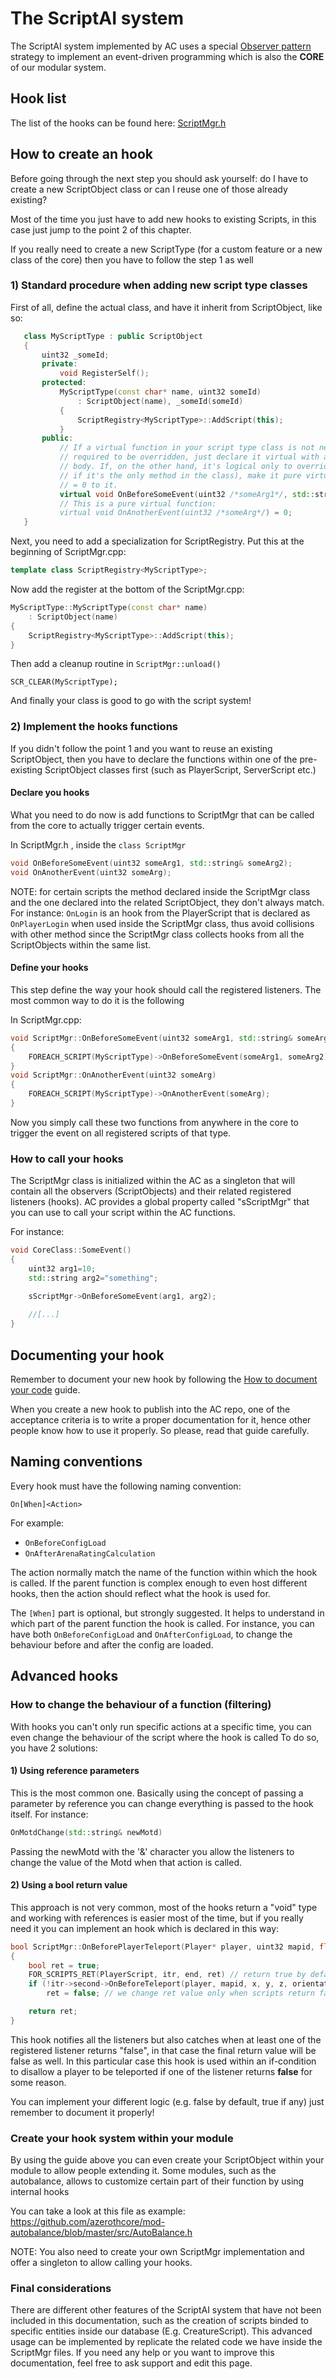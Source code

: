 # The ScriptAI system

The ScriptAI system implemented by AC uses a special [Observer pattern](https://en.wikipedia.org/wiki/Observer_pattern) strategy to implement an event-driven programming which is also the **CORE** of our modular system. 

## Hook list

The list of the hooks can be found here: [ScriptMgr.h](https://github.com/azerothcore/azerothcore-wotlk/blob/master/src/server/game/Scripting/ScriptMgr.h)

## How to create an hook

Before going through the next step you should ask yourself: do I have to create a new ScriptObject class or can I reuse one of those already existing?

Most of the time you just have to add new hooks to existing Scripts, in this case just jump to the point 2 of this chapter.

If you really need to create a new ScriptType (for a custom feature or a new class of the core) then you have to follow the step 1 as well

### 1) Standard procedure when adding new script type classes

First of all, define the actual class, and have it inherit from ScriptObject, like so:
    
 ```C++
    class MyScriptType : public ScriptObject
    {
        uint32 _someId;
        private:
            void RegisterSelf();
        protected:
            MyScriptType(const char* name, uint32 someId)
                : ScriptObject(name), _someId(someId)
            {
                ScriptRegistry<MyScriptType>::AddScript(this);
            }
        public:
            // If a virtual function in your script type class is not necessarily
            // required to be overridden, just declare it virtual with an empty
            // body. If, on the other hand, it's logical only to override it (i.e.
            // if it's the only method in the class), make it pure virtual, by adding
            // = 0 to it.
            virtual void OnBeforeSomeEvent(uint32 /*someArg1*/, std::string& /*someArg2/*) { }
            // This is a pure virtual function:
            virtual void OnAnotherEvent(uint32 /*someArg*/) = 0;
    }
```

Next, you need to add a specialization for ScriptRegistry. Put this at the beginning of ScriptMgr.cpp:
```C++
template class ScriptRegistry<MyScriptType>;
```

Now add the register at the bottom of the ScriptMgr.cpp:

```C++
MyScriptType::MyScriptType(const char* name)
    : ScriptObject(name)
{
    ScriptRegistry<MyScriptType>::AddScript(this);
}
```
    
Then add a cleanup routine in `ScriptMgr::unload()`

```
SCR_CLEAR(MyScriptType);
```

And finally your class is good to go with the script system!

### 2) Implement the hooks functions

If you didn't follow the point 1 and you want to reuse an existing ScriptObject, then you have to declare the functions 
within one of the pre-existing ScriptObject classes first (such as PlayerScript, ServerScript etc.)
    
#### Declare you hooks
What you need to do now is add functions to ScriptMgr that can be called from the core to actually trigger
certain events.

In ScriptMgr.h , inside the `class ScriptMgr`

```C++
void OnBeforeSomeEvent(uint32 someArg1, std::string& someArg2);
void OnAnotherEvent(uint32 someArg);
```

NOTE: for certain scripts the method declared inside the ScriptMgr class and the one declared into the related ScriptObject,
they don't always match. For instance: `OnLogin` is an hook from the PlayerScript that is declared as `OnPlayerLogin` when 
used inside the ScriptMgr class, thus avoid collisions with other method since the ScriptMgr class collects hooks from all
the ScriptObjects within the same list.

#### Define your hooks

This step define the way your hook should call the registered listeners.
The most common way to do it is the following

In ScriptMgr.cpp:

```C++
void ScriptMgr::OnBeforeSomeEvent(uint32 someArg1, std::string& someArg2)
{
    FOREACH_SCRIPT(MyScriptType)->OnBeforeSomeEvent(someArg1, someArg2);
}
void ScriptMgr::OnAnotherEvent(uint32 someArg)
{
    FOREACH_SCRIPT(MyScriptType)->OnAnotherEvent(someArg);
}
```

Now you simply call these two functions from anywhere in the core to trigger the
event on all registered scripts of that type.

### How to call your hooks

The ScriptMgr class is initialized within the AC as a singleton that will contain all the observers (ScriptObjects) and their related registered listeners (hooks).
AC provides a global property called "sScriptMgr" that you can use to call your script within the AC functions.

For instance:

```C++
void CoreClass::SomeEvent() 
{
    uint32 arg1=10;
    std::string arg2="something";

    sScriptMgr->OnBeforeSomeEvent(arg1, arg2);
    
    //[...]
}
```

## Documenting your hook

Remember to document your new hook by following the [How to document your code](how-to-document-code.md) guide.

When you create a new hook to publish into the AC repo, one of the acceptance criteria is to write a proper documentation for it,
hence other people know how to use it properly. So please, read that guide carefully. 

## Naming conventions

Every hook must have the following naming convention:

`On[When]<Action>`

For example:

* `OnBeforeConfigLoad`
* `OnAfterArenaRatingCalculation`

The action normally match the name of the function within which the hook is called.
If the parent function is complex enough to even host different hooks, then the action
should reflect what the hook is used for.

The `[When]` part is optional, but strongly suggested.
It helps to understand in which part of the parent function the hook is called.
For instance, you can have both `OnBeforeConfigLoad` and `OnAfterConfigLoad`,
to change the behaviour before and after the config are loaded.

## Advanced hooks

### How to change the behaviour of a function (filtering)

With hooks you can't only run specific actions at a specific time, you can even change the behaviour of the script where the hook is called
To do so, you have 2 solutions:

#### 1) Using reference parameters

This is the most common one. Basically using the concept of passing a parameter by reference you can change everything is passed to the hook itself.
For instance:

```C++
OnMotdChange(std::string& newMotd)
``` 

Passing the newMotd with the '&' character you allow the listeners to change the value of the Motd when that action is called.

#### 2) Using a bool return value

This approach is not very common, most of the hooks return a "void" type and working with references is easier most of the time, but if you really need it you can implement an hook which is declared in this way:

```C++
bool ScriptMgr::OnBeforePlayerTeleport(Player* player, uint32 mapid, float x, float y, float z, float orientation, uint32 options, Unit* target)
{
    bool ret = true;
    FOR_SCRIPTS_RET(PlayerScript, itr, end, ret) // return true by default if not scripts
    if (!itr->second->OnBeforeTeleport(player, mapid, x, y, z, orientation, options, target))
        ret = false; // we change ret value only when scripts return false

    return ret;
}
```

This hook notifies all the listeners but also catches when at least one of the registered listener returns "false", in that case the final return value will be false as well.
In this particular case this hook is used within an if-condition to disallow a player to be teleported if one of the listener returns **false** for some reason.

You can implement your different logic (e.g. false by default, true if any) just remember to document it properly!

### Create your hook system within your module

By using the guide above you can even create your ScriptObject within your module to allow people extending it. 
Some modules, such as the autobalance, allows to customize certain part of their function by using internal hooks

You can take a look at this file as example: https://github.com/azerothcore/mod-autobalance/blob/master/src/AutoBalance.h

NOTE: You also need to create your own ScriptMgr implementation and offer a singleton to allow calling your hooks.


### Final considerations

There are different other features of the ScriptAI system that have not been included in this documentation, such as the creation of scripts binded 
to specific entities inside our database (E.g. CreatureScript). This advanced usage can be implemented by replicate the related code we have inside the ScriptMgr files.
If you need any help or you want to improve this documentation, feel free to ask support and edit this page.


